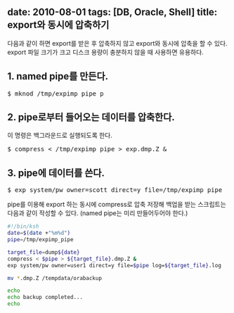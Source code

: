 date: 2010-08-01
tags: [DB, Oracle, Shell]
title: export와 동시에 압축하기
---
다음과 같이 하면 export를 받은 후 압축하지 않고 export와 동시에 압축을 할 수 있다. export 파일 크기가 크고 디스크 용량이 충분하지 않을 때 사용하면 유용하다.
<!-- more -->

## 1. named pipe를 만든다.
<pre class="console">
$ mknod /tmp/expimp_pipe p
</pre>

## 2. pipe로부터 들어오는 데이터를 압축한다.
이 명령은 백그라운드로 실행되도록 한다.

<pre class="console">
$ compress &lt; /tmp/expimp_pipe &gt; exp.dmp.Z &
</pre>

## 3. pipe에 데이터를 쓴다.
<pre class="console">
$ exp system/pw owner=scott direct=y file=/tmp/expimp_pipe
</pre>

pipe를 이용해 export 하는 동시에 compress로 압축 저장해 백업을 받는 스크립트는 다음과 같이 작성할 수 있다. (named pipe는 미리 만들어두어야 한다.)

```sh
#!/bin/ksh
date=$(date +"%m%d")
pipe=/tmp/expimp_pipe

target_file=dump${date}
compress < $pipe > ${target_file}.dmp.Z &
exp system/pw owner=user1 direct=y file=$pipe log=${target_file}.log

mv *.dmp.Z /tempdata/orabackup

echo
echo backup completed...
echo
```
